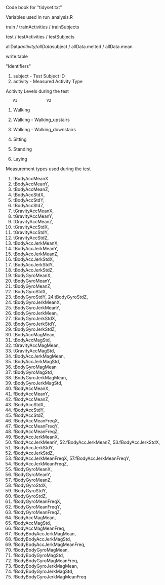 Code book for "tidyset.txt" 

   Variables used in run_analysis.R

   train /
   trainActivities /
   trainSubjects

   test /
   testActivities /
   testSubjects

   allData$activity /
   allData$subject /
   allData.melted /
   allData.mean

   write.table


"Identifiers"

 1. subject - Test Subject ID           
 2. activity - Measured Activity Type
 
 

Acitivity Levels during the test

       V1             V2

 1. Walking    

 2. Walking   -   Walking_upstairs 

 3. Walking   -   Walking_downstairs

 4. Sitting

 5. Standing

 6. Laying
 
 

Measurement types used during the test
  
 1. tBodyAccMeanX 
 2. tBodyAccMeanY, 
 3. tBodyAccMeanZ, 
 4. tBodyAccStdX, 
 5. tBodyAccStdY, 
 6. tBodyAccStdZ, 
 7. tGravityAccMeanX, 
 8. tGravityAccMeanY, 
 9. tGravityAccMeanZ, 
 10. tGravityAccStdX, 
 11. tGravityAccStdY, 
 12. tGravityAccStdZ, 
 13. tBodyAccJerkMeanX, 
 14. tBodyAccJerkMeanY, 
 15. tBodyAccJerkMeanZ, 
 16. tBodyAccJerkStdX, 
 17. tBodyAccJerkStdY, 
 18. tBodyAccJerkStdZ, 
 19. tBodyGyroMeanX, 
 20. tBodyGyroMeanY, 
 21. tBodyGyroMeanZ, 
 22. tBodyGyroStdX, 
 23. tBodyGyroStdY, 
 24.tBodyGyroStdZ, 
 25. tBodyGyroJerkMeanX, 
 26. tBodyGyroJerkMeanY, 
 27. tBodyGyroJerkMean, 
 28. tBodyGyroJerkStdX, 
 29. tBodyGyroJerkStdY, 
 30. tBodyGyroJerkStdZ, 
 31. tBodyAccMagMean, 
 32. tBodyAccMagStd, 
 33. tGravityAccMagMean, 
 34. tGravityAccMagStd, 
 35. tBodyAccJerkMagMean, 
 36. tBodyAccJerkMagStd, 
 37. tBodyGyroMagMean      
 38. tBodyGyroMagStd, 
 39. tBodyGyroJerkMagMean, 
 40. tBodyGyroJerkMagStd, 
 41. fBodyAccMeanX, 
 42. fBodyAccMeanY, 
 43. fBodyAccMeanZ, 
 44. fBodyAccStdX, 
 45. fBodyAccStdY, 
 46. fBodyAccStdZ, 
 47. fBodyAccMeanFreqX, 
 48. fBodyAccMeanFreqY, 
 49. fBodyAccMeanFreqZ, 
 50. fBodyAccJerkMeanX, 
 51. fBodyAccJerkMeanY,
 52.fBodyAccJerkMeanZ, 
 53.fBodyAccJerkStdX, 
 54. fBodyAccJerkStdY,
 55. fBodyAccJerkStdZ, 
 56. fBodyAccJerkMeanFreqX, 
 57.fBodyAccJerkMeanFreqY, 
 58. fBodyAccJerkMeanFreqZ, 
 59. fBodyGyroMeanX,
 60. fBodyGyroMeanY,
 61. fBodyGyroMeanZ,
 62. fBodyGyroStdX,
 63. fBodyGyroStdY,
 64. fBodyGyroStdZ, 
 65. fBodyGyroMeanFreqX, 
 66. fBodyGyroMeanFreqY,
 67. fBodyGyroMeanFreqZ,
 68. fBodyAccMagMean,
 69. fBodyAccMagStd, 
 70. fBodyAccMagMeanFreq, 
 71. fBodyBodyAccJerkMagMean, 
 72. fBodyBodyAccJerkMagStd,
 73. fBodyBodyAccJerkMagMeanFreq,
 74. fBodyBodyGyroMagMean, 
 75. fBodyBodyGyroMagStd,
 76. fBodyBodyGyroMagMeanFreq, 
 77. fBodyBodyGyroJerkMagMean, 
 78. fBodyBodyGyroJerkMagStd, 
 79. fBodyBodyGyroJerkMagMeanFreq


